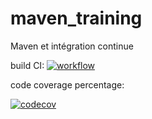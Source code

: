 # maven_training
Maven et intégration continue

build CI:
[![workflow](https://github.com/phuc-hyphen/maven_training/actions/workflows/build.yml/badge.svg)](https://github.com/phuc-hyphen/maven_training/actions/workflows/build.yml)

code coverage percentage:


[![codecov](https://codecov.io/gh/phuc-hyphen/maven_training/branch/main/graph/badge.svg)](https://codecov.io/gh/phuc-hyphen/maven_training)


